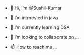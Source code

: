 - 👋 Hi, I’m @Sushil-Kumar
- 👀 I’m interested in java
- 🌱 I’m currently learning DSA 

- 💞️ I’m looking to collaborate on ...
- 📫 How to reach me ...

<!---
sushil-sagar/sushil-sagar is a ✨ special ✨ repository because its `README.md` (this file) appears on your GitHub profile.
You can click the Preview link to take a look at your changes.
--->
